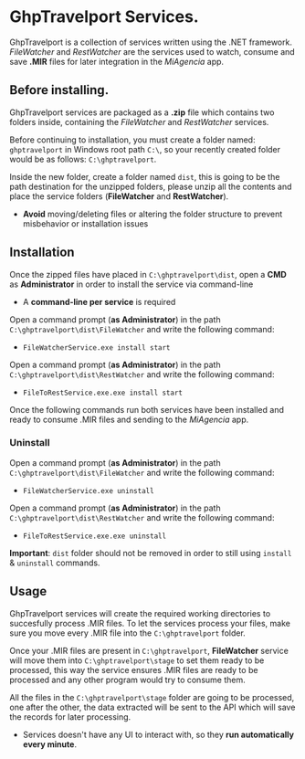 # GhpTravelport Services.

GhpTravelport is a collection of services written using the .NET framework. *FileWatcher* and *RestWatcher* are the services used to watch, consume and save **.MIR** files for later integration in the *MiAgencia* app.

## Before installing.

GhpTravelport services are packaged as a **.zip** file which contains two folders inside, containing the *FileWatcher* and *RestWatcher* services.

Before continuing to installation, you must create a folder named: `ghptravelport` in Windows root path `C:\`, so your recently created folder would be as follows: `C:\ghptravelport`.

Inside the new folder, create a folder named `dist`, this is going to be the path destination for the unzipped folders, please unzip all the contents and place the service folders (**FileWatcher** and **RestWatcher**). 

- **Avoid** moving/deleting files or altering the folder structure to prevent misbehavior or installation issues

## Installation

Once the zipped files have placed in `C:\ghptravelport\dist`, open a **CMD** as **Administrator** in order to install the service via command-line
- A **command-line per service** is required

Open a command prompt (**as Administrator**) in the path `C:\ghptravelport\dist\FileWatcher` and write the following command:
- `FileWatcherService.exe install start`


Open a command prompt (**as Administrator**) in the path `C:\ghptravelport\dist\RestWatcher` and write the following command:
- `FileToRestService.exe.exe install start`

Once the following commands run both services have been installed and ready to consume .MIR files and sending to the *MiAgencia* app.

### Uninstall
Open a command prompt (**as Administrator**) in the path `C:\ghptravelport\dist\FileWatcher` and write the following command:
- `FileWatcherService.exe uninstall`


Open a command prompt (**as Administrator**) in the path `C:\ghptravelport\dist\RestWatcher` and write the following command:
- `FileToRestService.exe.exe uninstall`



__Important__: `dist` folder should not be removed in order to still using `install` & `uninstall` commands.

## Usage

GhpTravelport services will create the required working directories to succesfully process .MIR files. To let the services process your files, make sure you move every .MIR file into the `C:\ghptravelport` folder.

Once your .MIR files are present in `C:\ghptravelport`, **FileWatcher** service will move them into `C:\ghptravelport\stage` to set them ready to be processed, this way the service ensures .MIR files are ready to be processed and any other program would try to consume them.

All the files in the `C:\ghptravelport\stage` folder are going to be processed, one after the other, the data extracted will be sent to the API which will save the records for later processing.

- Services doesn't have any UI to interact with, so they **run automatically every minute**.